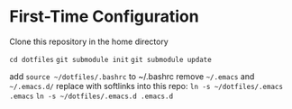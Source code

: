 # First-Time Configuration
Clone this repository in the home directory

`cd dotfiles`
`git submodule init`
`git submodule update`


add `source ~/dotfiles/.bashrc` to ~/.bashrc
remove `~/.emacs` and `~/.emacs.d/`
replace with softlinks into this repo:
`ln -s ~/dotfiles/.emacs .emacs`
`ln -s ~/dotfiles/.emacs.d .emacs.d`